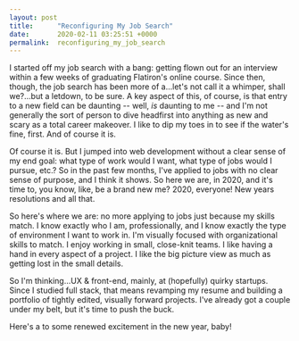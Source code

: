 ```yaml
---
layout: post
title:      "Reconfiguring My Job Search"
date:       2020-02-11 03:25:51 +0000
permalink:  reconfiguring_my_job_search
---
```


I started off my job search with a bang: getting flown out for an interview within a few weeks of graduating Flatiron's online course.  Since then, though, the job search has been more of a...let's not call it a whimper, shall we?...but a letdown, to be sure.  A key aspect of this, of course, is that entry to a new field can be daunting -- well, *is* daunting to me -- and I'm not generally the sort of person to dive headfirst into anything as new and scary as a total career makeover.  I like to dip my toes in to see if the water's fine, first.  And of course it is.

Of course it is.  But I jumped into web development without a clear sense of my end goal: what type of work would I want, what type of jobs would I pursue, etc.?  So in the past few months, I've applied to jobs with no clear sense of purpose, and I think it shows.  So here we are, in 2020, and it's time to, you know, like, be a brand new me?  2020, everyone! New years resolutions and all that.

So here's where we are: no more applying to jobs just because my skills match.  I know exactly who I am, professionally, and I know exactly the type of environment I want to work in.  I'm visually focused with organizational skills to match.  I enjoy working in small, close-knit teams.  I like having a hand in every aspect of a project.  I like the big picture view as much as getting lost in the small details.  

So I'm thinking...UX & front-end, mainly, at (hopefully) quirky startups.  Since I studied full stack, that means revamping my resume and building a portfolio of tightly edited, visually forward projects.  I've already got a couple under my belt, but it's time to push the buck.  

Here's a to some renewed excitement in the new year, baby!
